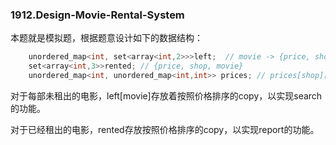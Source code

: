 ### 1912.Design-Movie-Rental-System

本题就是模拟题，根据题意设计如下的数据结构：
```cpp
    unordered_map<int, set<array<int,2>>>left;  // movie -> {price, shop}
    set<array<int,3>>rented; // {price, shop, movie}
    unordered_map<int, unordered_map<int,int>> prices; // prices[shop][movie]
```
对于每部未租出的电影，left[movie]存放着按照价格排序的copy，以实现search的功能。

对于已经租出的电影，rented存放按照价格排序的copy，以实现report的功能。
